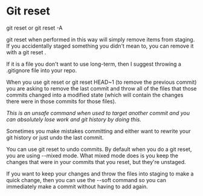 # Git reset

git reset <filename>
or
git reset -A

git reset when performed in this way will simply remove items from staging. If you accidentally staged something you didn't mean to, you can remove it with a git reset <filename>.

If it is a file you don't want to use long-term, then I suggest throwing a 
.gitignore file into your repo.

When you use git reset <commit hash> or git reset HEAD~1 (to remove the previous commit) you are asking to remove the last commit and throw all of the files that those commits changed into a modified state (which will contain the changes there were in those commits for those files).

<i>This is an unsafe command when used to target another commit and you can absolutely lose work and git history by doing this.</i>

Sometimes you make mistakes committing and either want to rewrite your git history or just undo the last commit.  

You can use git reset to undo commits. By default when you do a git reset, you are using --mixed mode. What mixed mode does is you keep the changes that were in your commits that you reset, but they're unstaged.  

If you want to keep your changes and throw the files into staging to make a quick change, then you can use the --soft command so you can immediately make a commit without having to add again.



